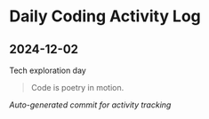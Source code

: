 # Daily Coding Activity Log

## 2024-12-02

Tech exploration day

> Code is poetry in motion.

*Auto-generated commit for activity tracking*
